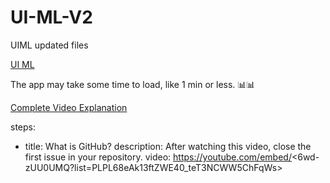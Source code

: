 # UI-ML-V2
UIML updated files

[UI ML](http://uiml.herokuapp.com/)

The app may take some time to load, like 1 min or less.
📊📊


[Complete Video Explanation](https://www.youtube.com/playlist?list=PLPL68eAk13ftZWE40_teT3NCWW5ChFqWs)



steps:
- title: What is GitHub?
  description: After watching this video, close the first issue in your repository.
  video: https://youtube.com/embed/<6wd-zUU0UMQ?list=PLPL68eAk13ftZWE40_teT3NCWW5ChFqWs>
